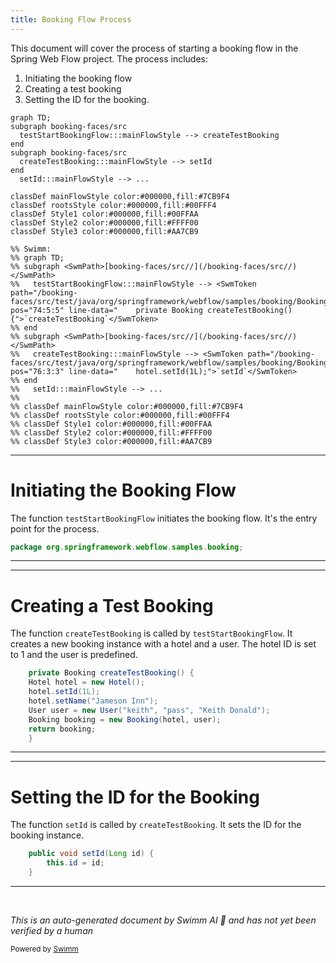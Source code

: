 ```yaml
---
title: Booking Flow Process
---
```

This document will cover the process of starting a booking flow in the Spring Web Flow project. The process includes:

1. Initiating the booking flow
2. Creating a test booking
3. Setting the ID for the booking.

```mermaid
graph TD;
subgraph booking-faces/src
  testStartBookingFlow:::mainFlowStyle --> createTestBooking
end
subgraph booking-faces/src
  createTestBooking:::mainFlowStyle --> setId
end
  setId:::mainFlowStyle --> ...

classDef mainFlowStyle color:#000000,fill:#7CB9F4
classDef rootsStyle color:#000000,fill:#00FFF4
classDef Style1 color:#000000,fill:#00FFAA
classDef Style2 color:#000000,fill:#FFFF00
classDef Style3 color:#000000,fill:#AA7CB9

%% Swimm:
%% graph TD;
%% subgraph <SwmPath>[booking-faces/src//](/booking-faces/src//)</SwmPath>
%%   testStartBookingFlow:::mainFlowStyle --> <SwmToken path="/booking-faces/src/test/java/org/springframework/webflow/samples/booking/BookingFlowExecutionTests.java" pos="74:5:5" line-data="    private Booking createTestBooking() {">`createTestBooking`</SwmToken>
%% end
%% subgraph <SwmPath>[booking-faces/src//](/booking-faces/src//)</SwmPath>
%%   createTestBooking:::mainFlowStyle --> <SwmToken path="/booking-faces/src/test/java/org/springframework/webflow/samples/booking/BookingFlowExecutionTests.java" pos="76:3:3" line-data="	hotel.setId(1L);">`setId`</SwmToken>
%% end
%%   setId:::mainFlowStyle --> ...
%% 
%% classDef mainFlowStyle color:#000000,fill:#7CB9F4
%% classDef rootsStyle color:#000000,fill:#00FFF4
%% classDef Style1 color:#000000,fill:#00FFAA
%% classDef Style2 color:#000000,fill:#FFFF00
%% classDef Style3 color:#000000,fill:#AA7CB9
```

<SwmSnippet path="/booking-faces/src/test/java/org/springframework/webflow/samples/booking/BookingFlowExecutionTests.java" line="1">

---

# Initiating the Booking Flow

The function <SwmToken path="/booking-mvc/src/test/java/org/springframework/webflow/samples/booking/BookingFlowExecutionTests.java" pos="30:5:5" line-data="    public void testStartBookingFlow() {">`testStartBookingFlow`</SwmToken> initiates the booking flow. It's the entry point for the process.

```java
package org.springframework.webflow.samples.booking;
```

---

</SwmSnippet>

<SwmSnippet path="/booking-faces/src/test/java/org/springframework/webflow/samples/booking/BookingFlowExecutionTests.java" line="74">

---

# Creating a Test Booking

The function <SwmToken path="/booking-faces/src/test/java/org/springframework/webflow/samples/booking/BookingFlowExecutionTests.java" pos="74:5:5" line-data="    private Booking createTestBooking() {">`createTestBooking`</SwmToken> is called by <SwmToken path="/booking-mvc/src/test/java/org/springframework/webflow/samples/booking/BookingFlowExecutionTests.java" pos="30:5:5" line-data="    public void testStartBookingFlow() {">`testStartBookingFlow`</SwmToken>. It creates a new booking instance with a hotel and a user. The hotel ID is set to 1 and the user is predefined.

```java
    private Booking createTestBooking() {
	Hotel hotel = new Hotel();
	hotel.setId(1L);
	hotel.setName("Jameson Inn");
	User user = new User("keith", "pass", "Keith Donald");
	Booking booking = new Booking(hotel, user);
	return booking;
    }
```

---

</SwmSnippet>

<SwmSnippet path="/booking-faces/src/main/java/org/springframework/webflow/samples/booking/Booking.java" line="92">

---

# Setting the ID for the Booking

The function <SwmToken path="/booking-faces/src/main/java/org/springframework/webflow/samples/booking/Booking.java" pos="92:5:5" line-data="	public void setId(Long id) {">`setId`</SwmToken> is called by <SwmToken path="/booking-faces/src/test/java/org/springframework/webflow/samples/booking/BookingFlowExecutionTests.java" pos="74:5:5" line-data="    private Booking createTestBooking() {">`createTestBooking`</SwmToken>. It sets the ID for the booking instance.

```java
	public void setId(Long id) {
		this.id = id;
	}
```

---

</SwmSnippet>

&nbsp;

*This is an auto-generated document by Swimm AI 🌊 and has not yet been verified by a human*

<SwmMeta version="3.0.0" repo-id="Z2l0aHViJTNBJTNBc3ByaW5nLXdlYmZsb3ctc2FtcGxlcyUzQSUzQWdpbGFkbmF2b3Q=" repo-name="spring-webflow-samples"><sup>Powered by [Swimm](https://app.swimm.io/)</sup></SwmMeta>
